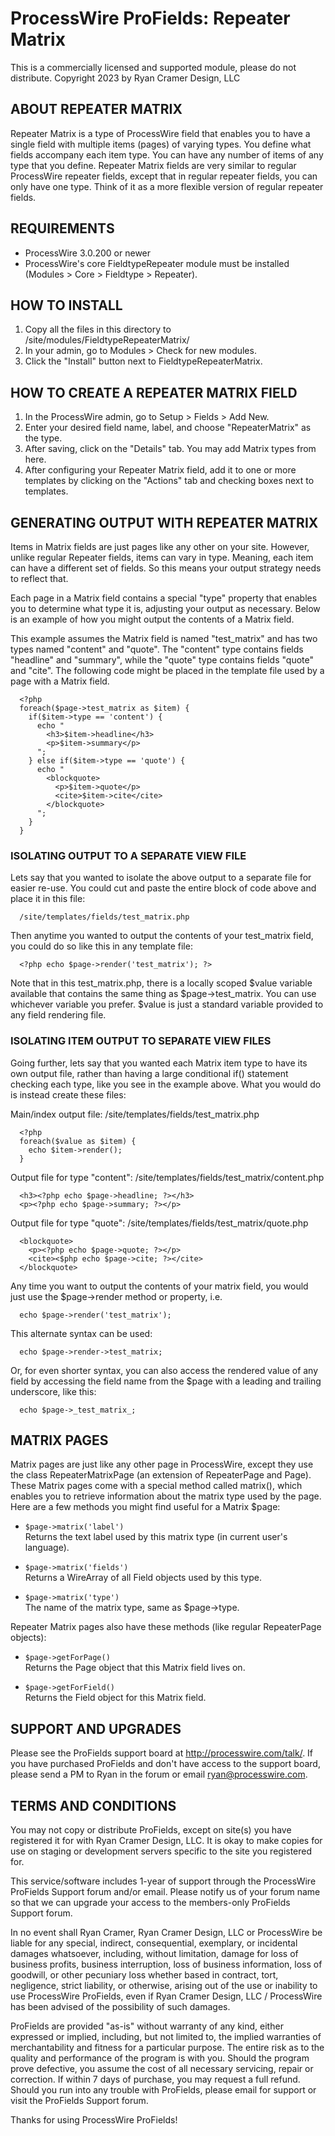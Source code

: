# ProcessWire ProFields: Repeater Matrix

This is a commercially licensed and supported module, please do not distribute.
Copyright 2023 by Ryan Cramer Design, LLC


## ABOUT REPEATER MATRIX

Repeater Matrix is a type of ProcessWire field that enables you to have a single 
field with multiple items (pages) of varying types. You define what fields 
accompany each item type. You can have any number of items of any type that you 
define. Repeater Matrix fields are very similar to regular ProcessWire repeater 
fields, except that in regular repeater fields, you can only have one type. 
Think of it as a more flexible version of regular repeater fields. 

## REQUIREMENTS

- ProcessWire 3.0.200 or newer
- ProcessWire's core FieldtypeRepeater module must be installed 
  (Modules > Core > Fieldtype > Repeater).


## HOW TO INSTALL

1. Copy all the files in this directory to /site/modules/FieldtypeRepeaterMatrix/ 
2. In your admin, go to Modules > Check for new modules. 
3. Click the "Install" button next to FieldtypeRepeaterMatrix. 


## HOW TO CREATE A REPEATER MATRIX FIELD

1. In the ProcessWire admin, go to Setup > Fields > Add New. 
2. Enter your desired field name, label, and choose "RepeaterMatrix" as the type.
3. After saving, click on the "Details" tab. You may add Matrix types from here.
4. After configuring your Repeater Matrix field, add it to one or more templates
   by clicking on the "Actions" tab and checking boxes next to templates.


## GENERATING OUTPUT WITH REPEATER MATRIX

Items in Matrix fields are just pages like any other on your site. However, unlike 
regular Repeater fields, items can vary in type. Meaning, each item can have a 
different set of fields. So this means your output strategy needs to reflect that. 

Each page in a Matrix field contains a special "type" property that enables you to 
determine what type it is, adjusting your output as necessary. Below is an example 
of how you might output the contents of a Matrix field. 

This example assumes the Matrix field is named "test_matrix" and has two types 
named "content" and "quote". The "content" type contains fields "headline" and 
"summary", while the "quote" type contains fields "quote" and "cite". The following
code might be placed in the template file used by a page with a Matrix field. 
~~~~
  <?php
  foreach($page->test_matrix as $item) {
    if($item->type == 'content') {
      echo "
        <h3>$item->headline</h3>
        <p>$item->summary</p>
      ";
    } else if($item->type == 'quote') {
      echo "
        <blockquote>
          <p>$item->quote</p>
          <cite>$item->cite</cite>
        </blockquote>
      ";
    }
  }
~~~~


### ISOLATING OUTPUT TO A SEPARATE VIEW FILE

Lets say that you wanted to isolate the above output to a separate file for 
easier re-use. You could cut and paste the entire block of code above and place 
it in this file:
~~~~
  /site/templates/fields/test_matrix.php
~~~~  
Then anytime you wanted to output the contents of your test_matrix field, you 
could do so like this in any template file:
~~~~
  <?php echo $page->render('test_matrix'); ?>
~~~~
Note that in this test_matrix.php, there is a locally scoped $value variable 
available that contains the same thing as $page->test_matrix. You can use 
whichever variable you prefer. $value is just a standard variable provided 
to any field rendering file. 


### ISOLATING ITEM OUTPUT TO SEPARATE VIEW FILES

Going further, lets say that you wanted each Matrix item type to have its own 
output file, rather than having a large conditional if() statement checking 
each type, like you see in the example above. What you would do is instead 
create these files:

Main/index output file: /site/templates/fields/test_matrix.php 
~~~~
  <?php
  foreach($value as $item) {
    echo $item->render();
  }
~~~~  
Output file for type "content": /site/templates/fields/test_matrix/content.php
~~~~
  <h3><?php echo $page->headline; ?></h3>
  <p><?php echo $page->summary; ?></p>
~~~~  
Output file for type "quote": /site/templates/fields/test_matrix/quote.php
~~~~
  <blockquote>
    <p><?php echo $page->quote; ?></p>
    <cite><$php echo $page->cite; ?></cite>
  </blockquote>
~~~~
Any time you want to output the contents of your matrix field, you would just 
use the $page->render method or property, i.e. 
~~~~
  echo $page->render('test_matrix');
~~~~
This alternate syntax can be used:
~~~~
  echo $page->render->test_matrix; 
~~~~
Or, for even shorter syntax, you can also access the rendered value of any 
field by accessing the field name from the $page with a leading and trailing 
underscore, like this:
~~~~
  echo $page->_test_matrix_; 
~~~~

## MATRIX PAGES

Matrix pages are just like any other page in ProcessWire, except they use 
the class RepeaterMatrixPage (an extension of RepeaterPage and Page). These 
Matrix pages come with a special method called matrix(), which enables you to 
retrieve information about the matrix type used by the page. Here are a few 
methods you might find useful for a Matrix $page:

- `$page->matrix('label')`  
  Returns the text label used by this matrix type (in current user's language).

- `$page->matrix('fields')`  
  Returns a WireArray of all Field objects used by this type. 

- `$page->matrix('type')`  
  The name of the matrix type, same as $page->type. 

Repeater Matrix pages also have these methods (like regular RepeaterPage objects): 

- `$page->getForPage()`  
  Returns the Page object that this Matrix field lives on.

- `$page->getForField()`  
  Returns the Field object for this Matrix field. 


## SUPPORT AND UPGRADES

Please see the ProFields support board at http://processwire.com/talk/. If you
have purchased ProFields and don't have access to the support board, please
send a PM to Ryan in the forum or email ryan@processwire.com.


## TERMS AND CONDITIONS

You may not copy or distribute ProFields, except on site(s) you have registered it
for with Ryan Cramer Design, LLC. It is okay to make copies for use on staging
or development servers specific to the site you registered for.

This service/software includes 1-year of support through the ProcessWire ProFields
Support forum and/or email. Please notify us of your forum name so that we can
upgrade your access to the members-only ProFields Support forum.

In no event shall Ryan Cramer, Ryan Cramer Design, LLC or ProcessWire be liable for 
any special, indirect, consequential, exemplary, or incidental damages whatsoever, 
including, without limitation, damage for loss of business profits, business interruption,
loss of business information, loss of goodwill, or other pecuniary loss whether
based in contract, tort, negligence, strict liability, or otherwise, arising out of
the use or inability to use ProcessWire ProFields, even if Ryan Cramer Design, LLC /
ProcessWire has been advised of the possibility of such damages.

ProFields are provided "as-is" without warranty of any kind, either expressed or
implied, including, but not limited to, the implied warranties of merchantability and
fitness for a particular purpose. The entire risk as to the quality and performance
of the program is with you. Should the program prove defective, you assume the cost
of all necessary servicing, repair or correction. If within 7 days of purchase, you
may request a full refund. Should you run into any trouble with ProFields, please
email for support or visit the ProFields Support forum.

Thanks for using ProcessWire ProFields!
